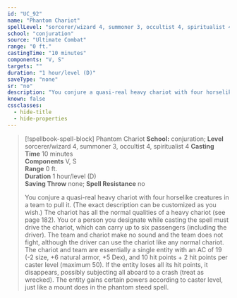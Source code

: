 ```yaml
---
id: "UC_92"
name: "Phantom Chariot"
spellLevel: "sorcerer/wizard 4, summoner 3, occultist 4, spiritualist 4"
school: "conjuration"
source: "Ultimate Combat"
range: "0 ft."
castingTime: "10 minutes"
components: "V, S"
targets: ""
duration: "1 hour/level (D)"
saveType: "none"
sr: "no"
description: "You conjure a quasi-real heavy chariot with four horselike creatures in a team to pull it. (The exact description can be customized as you wish.) The chariot has all the normal qualities of a heavy chariot (see page 182). You or a person you designate while casting the spell must drive the chariot, which can carry up to six passengers (including the driver). The team and chariot make no sound and the team does not fight, although the driver can use the chariot like any normal chariot.  The chariot and team are essentially a single entity with an AC of 19 (-2 size, +6 natural armor, +5 Dex), and 10 hit points + 2 hit points per caster level (maximum 50). If the entity loses all its hit points, it disappears, possibly subjecting all aboard to a crash (treat as wrecked). The entity gains certain powers according to caster level, just like a mount does in the phantom steed spell."
known: false
cssclasses:
  - hide-title
  - hide-properties
---
```


> [!spellbook-spell-block] Phantom Chariot
> **School:** conjuration; **Level** sorcerer/wizard 4, summoner 3, occultist 4, spiritualist 4
> **Casting Time** 10 minutes  
> **Components** V, S  
> **Range** 0 ft.  
> **Duration** 1 hour/level (D)  
> **Saving Throw** none; **Spell Resistance** no
> 
> You conjure a quasi-real heavy chariot with four horselike creatures in a team to pull it. (The exact description can be customized as you wish.) The chariot has all the normal qualities of a heavy chariot (see page 182). You or a person you designate while casting the spell must drive the chariot, which can carry up to six passengers (including the driver). The team and chariot make no sound and the team does not fight, although the driver can use the chariot like any normal chariot.  The chariot and team are essentially a single entity with an AC of 19 (-2 size, +6 natural armor, +5 Dex), and 10 hit points + 2 hit points per caster level (maximum 50). If the entity loses all its hit points, it disappears, possibly subjecting all aboard to a crash (treat as wrecked). The entity gains certain powers according to caster level, just like a mount does in the phantom steed spell.